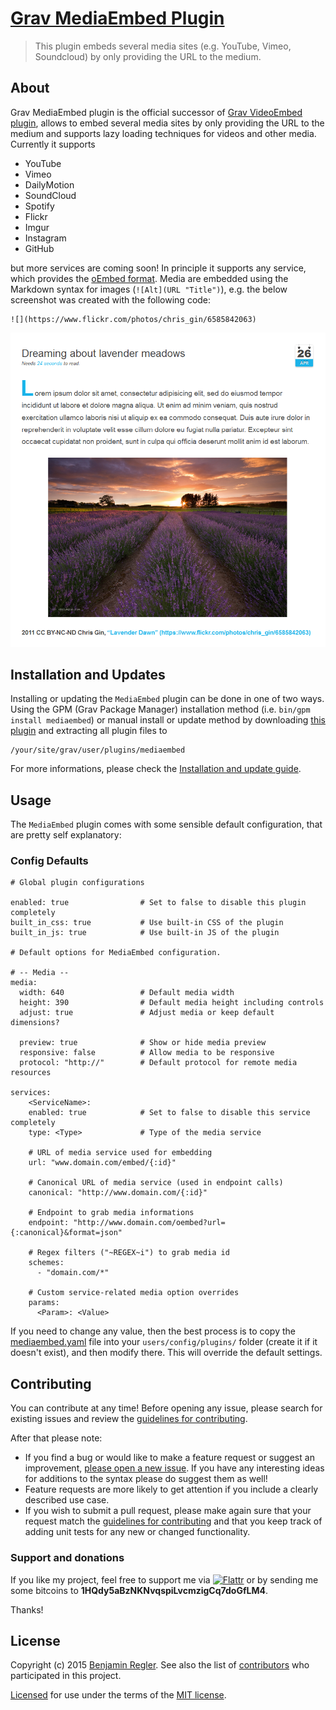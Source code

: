 # [Grav MediaEmbed Plugin][project]

> This plugin embeds several media sites (e.g. YouTube, Vimeo, Soundcloud) by only providing the URL to the medium.

## About

Grav MediaEmbed plugin is the official successor of [Grav VideoEmbed plugin](https://github.com/sommerregen/grav-plugin-mediaembed/), allows to embed several media sites by only providing the URL to the medium and supports lazy loading techniques for videos and other media. Currently it supports

- YouTube
- Vimeo
- DailyMotion
- SoundCloud
- Spotify
- Flickr
- Imgur
- Instagram
- GitHub

but more services are coming soon! In principle it supports any service, which provides the [oEmbed format](http://www.oembed.com/). Media are embedded using the Markdown syntax for images (`![Alt](URL "Title")`), e.g. the below screenshot was created with the following code:

```
![](https://www.flickr.com/photos/chris_gin/6585842063)
```

![Screenshot MediaEmbed Plugin](assets/screenshot.png "MediaEmbed Preview")

## Installation and Updates

Installing or updating the `MediaEmbed` plugin can be done in one of two ways. Using the GPM (Grav Package Manager) installation method (i.e. `bin/gpm install mediaembed`) or manual install or update method by downloading [this plugin](https://github.com/sommerregen/grav-plugin-mediaembed) and extracting all plugin files to

	/your/site/grav/user/plugins/mediaembed

For more informations, please check the [Installation and update guide](docs/INSTALL.md).

## Usage

The `MediaEmbed` plugin comes with some sensible default configuration, that are pretty self explanatory:

### Config Defaults

```
# Global plugin configurations

enabled: true                # Set to false to disable this plugin completely
built_in_css: true           # Use built-in CSS of the plugin
built_in_js: true            # Use built-in JS of the plugin

# Default options for MediaEmbed configuration.

# -- Media --
media:
  width: 640                 # Default media width
  height: 390                # Default media height including controls
  adjust: true               # Adjust media or keep default dimensions?

  preview: true              # Show or hide media preview
  responsive: false          # Allow media to be responsive
  protocol: "http://"        # Default protocol for remote media resources

services:
	<ServiceName>:
    enabled: true            # Set to false to disable this service completely
    type: <Type>             # Type of the media service

    # URL of media service used for embedding
    url: "www.domain.com/embed/{:id}"

    # Canonical URL of media service (used in endpoint calls)
    canonical: "http://www.domain.com/{:id}"

    # Endpoint to grab media informations
    endpoint: "http://www.domain.com/oembed?url={:canonical}&format=json"

    # Regex filters ("~REGEX~i") to grab media id
    schemes:
      - "domain.com/*"

    # Custom service-related media option overrides
    params:
      <Param>: <Value>
```

If you need to change any value, then the best process is to copy the [mediaembed.yaml](mediaembed.yaml) file into your `users/config/plugins/` folder (create it if it doesn't exist), and then modify there. This will override the default settings.

## Contributing

You can contribute at any time! Before opening any issue, please search for existing issues and review the [guidelines for contributing](docs/CONTRIBUTING.md).

After that please note:

* If you find a bug or would like to make a feature request or suggest an improvement, [please open a new issue][issues]. If you have any interesting ideas for additions to the syntax please do suggest them as well!
* Feature requests are more likely to get attention if you include a clearly described use case.
* If you wish to submit a pull request, please make again sure that your request match the [guidelines for contributing](docs/CONTRIBUTING.md) and that you keep track of adding unit tests for any new or changed functionality.

### Support and donations

If you like my project, feel free to support me via [![Flattr](https://api.flattr.com/button/flattr-badge-large.png)][flattr] or by sending me some bitcoins to **1HQdy5aBzNKNvqspiLvcmzigCq7doGfLM4**.

Thanks!

## License

Copyright (c) 2015 [Benjamin Regler][github]. See also the list of [contributors] who participated in this project.

[Licensed](LICENSE) for use under the terms of the [MIT license][mit-license].

[github]: https://github.com/sommerregen/ "GitHub account from Benjamin Regler"
[mit-license]: http://www.opensource.org/licenses/mit-license.php "MIT license"

[flattr]: https://flattr.com/submit/auto?user_id=Sommerregen&url=https://github.com/sommerregen/grav-plugin-mediaembed "Flatter my GitHub project"

[project]: https://github.com/sommerregen/grav-plugin-mediaembed
[issues]: https://github.com/sommerregen/grav-plugin-mediaembed/issues "GitHub Issues for Grav MediaEmbed Plugin"
[contributors]: https://github.com/sommerregen/grav-plugin-mediaembed/graphs/contributors "List of contributors of the project"
